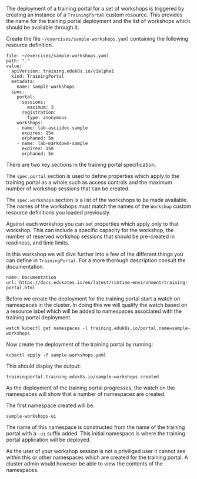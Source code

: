The deployment of a training portal for a set of workshops is triggered by creating an instance of a `TrainingPortal` custom resource. This provides the name for the training portal deployment and the list of workshops which should be available through it.

Create the file `~/exercises/sample-workshops.yaml` containing the following resource definition.

```editor:insert-value-into-yaml
file: ~/exercises/sample-workshops.yaml
path: "."
value:
  apiVersion: training.eduk8s.io/v1alpha1
  kind: TrainingPortal
  metadata:
    name: sample-workshops
  spec:
    portal:
      sessions:
        maximum: 3
      registration:
        type: anonymous
    workshops:
    - name: lab-asciidoc-sample
      expires: 15m
      orphaned: 5m
    - name: lab-markdown-sample
      expires: 15m
      orphaned: 5m
```

There are two key sections in the training portal specification.

The `spec.portal` section is used to define properties which apply to the training portal as a whole such as access controls and the maximum number of workshop sessions that can be created.

The `spec.workshops` section is a list of the workshops to be made available. The names of the workshops must match the names of the `Workshop` custom resource definitions you loaded previously.

Against each workshop you can set properties which apply only to that workshop. This can include a specific capacity for the workshop, the number of reserved workshop sessions that should be pre-created in readiness, and time limits.

In this workshop we will dive further into a few of the different things you can define in `TrainingPortal`. For a more thorough description consult the documentation.

```dashboard:reload-dashboard
name: Documentation
url: https://docs.edukates.io/en/latest/runtime-environment/training-portal.html
```

Before we create the deployment for the training portal start a watch on namespaces in the cluster. In doing this we will qualify the watch based on a resource label which will be added to namespaces associated with the training portal deployment.

```execute-2
watch kubectl get namespaces -l training.eduk8s.io/portal.name=sample-workshops
```

Now create the deployment of the training portal by running:

```execute
kubectl apply -f sample-workshops.yaml
```

This should display the output:

```
trainingportal.training.eduk8s.io/sample-workshops created
```

As the deployment of the training portal progresses, the watch on the namespaces will show that a number of namespaces are created.

The first namespace created will be:

```
sample-workshops-ui
```

The name of this namespace is constructed from the name of the training portal with a `-ui` suffix added. This initial namespace is where the training portal application will be deployed.

As the user of your workshop session is not a priviliged user it cannot see within this or other namespaces which are created for the training portal. A cluster admin would however be able to view the contents of the namespaces.
